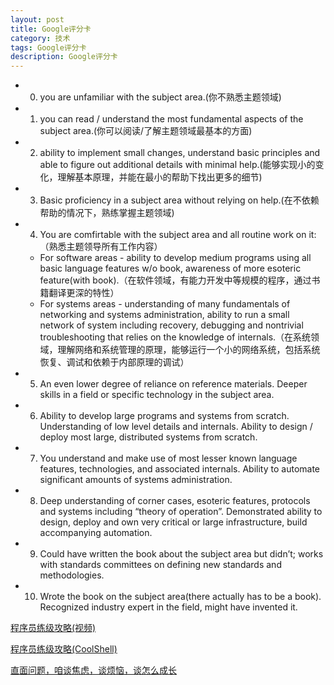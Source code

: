 ```yaml
---
layout: post
title: Google评分卡
category: 技术
tags: Google评分卡
description: Google评分卡
---
```


- 0. you are unfamiliar with the subject area.(你不熟悉主题领域)

- 1. you can read / understand the most fundamental aspects of the subject area.(你可以阅读/了解主题领域最基本的方面)

- 2. ability to implement small changes, understand basic principles and able to figure out additional details with minimal help.(能够实现小的变化，理解基本原理，并能在最小的帮助下找出更多的细节)

- 3. Basic proficiency in a subject area without relying on help.(在不依赖帮助的情况下，熟练掌握主题领域)

- 4. You are comfirtable with the subject area and all routine work on it:（熟悉主题领导所有工作内容）
    - For software areas - ability to develop medium programs using all basic language features w/o book, awareness of more esoteric feature(with book).（在软件领域，有能力开发中等规模的程序，通过书籍翻译更深的特性）
    - For systems areas - understanding of many fundamentals of networking and systems administration, ability to run a small network of system including recovery, debugging and nontrivial troubleshooting that relies on the knowledge of internals.（在系统领域，理解网络和系统管理的原理，能够运行一个小的网络系统，包括系统恢复、调试和依赖于内部原理的调试）

- 5. An even lower degree of reliance on reference materials. Deeper skills in a field or specific technology in the subject area.

- 6. Ability to develop large programs and systems from scratch. Understanding of low level details and internals. Ability to design / deploy most large, distributed systems from scratch.

- 7. You understand and make use of most lesser known language features, technologies, and associated internals. Ability to automate significant amounts of systems administration.

- 8. Deep understanding of corner cases, esoteric features, protocols and systems including “theory of operation”. Demonstrated ability to design, deploy and own very critical or large infrastructure, build accompanying automation.

- 9. Could have written the book about the subject area but didn’t; works with standards committees on defining new standards and methodologies.

- 10. Wrote the book on the subject area(there actually has to be a book). Recognized industry expert in the field, might have invented it.





[程序员练级攻略(视频)](https://www.bilibili.com/video/BV1cE411J7HD)

[程序员练级攻略(CoolShell)](https://coolshell.cn/articles/4990.html)

[直面问题，咱谈焦虑，谈烦恼，谈怎么成长](https://www.bilibili.com/video/BV1C7411F7x3)